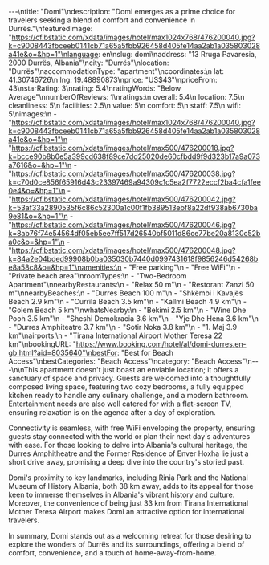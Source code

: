 ---\ntitle: "Domi"\ndescription: "Domi emerges as a prime choice for travelers seeking a blend of comfort and convenience in Durrës."\nfeaturedImage: "https://cf.bstatic.com/xdata/images/hotel/max1024x768/476200040.jpg?k=c9008443fbceeb0141cb71a65a5fbb926458d405fe14aa2ab1a035803028a41e&o=&hp=1"\nlanguage: en\nslug: domi\naddress: "13 Rruga Pavaresia, 2000 Durrës, Albania"\ncity: "Durrës"\nlocation: "Durrës"\naccommodationType: "apartment"\ncoordinates:\n  lat: 41.30746726\n  lng: 19.48890873\nprice: "US$43"\npriceFrom: 43\nstarRating: 3\nrating: 5.4\nratingWords: "Below Average"\nnumberOfReviews: 1\nratings:\n  overall: 5.4\n  location: 7.5\n  cleanliness: 5\n  facilities: 2.5\n  value: 5\n  comfort: 5\n  staff: 7.5\n  wifi: 5\nimages:\n  - "https://cf.bstatic.com/xdata/images/hotel/max1024x768/476200040.jpg?k=c9008443fbceeb0141cb71a65a5fbb926458d405fe14aa2ab1a035803028a41e&o=&hp=1"\n  - "https://cf.bstatic.com/xdata/images/hotel/max500/476200018.jpg?k=bcce90b8b0e5a399cd638f89ce7dd25020de60cfbdd9f9d323b17a9a073a7616&o=&hp=1"\n  - "https://cf.bstatic.com/xdata/images/hotel/max500/476200038.jpg?k=c70d0ce856f65916d43c23397469a94309c1c5ea2f7722eccf2ba4cfa1fee0e4&o=&hp=1"\n  - "https://cf.bstatic.com/xdata/images/hotel/max500/476200042.jpg?k=53af33a2890535f6c86c52300a1c00f1fb389513ebf8a22df938ab6730ba9e81&o=&hp=1"\n  - "https://cf.bstatic.com/xdata/images/hotel/max500/476200046.jpg?k=8ab76f74e54564df05eb5ee7ff517d26540bf5011d86ce77be20a8130c52ba0c&o=&hp=1"\n  - "https://cf.bstatic.com/xdata/images/hotel/max500/476200048.jpg?k=84a2e04bded99908b0ba035030b7440d0997431618f9856246d54268be8a58c8&o=&hp=1"\namenities:\n  - "Free parking"\n  - "Free WiFi"\n  - "Private beach area"\nroomTypes:\n  - "Two-Bedroom Apartment"\nnearbyRestaurants:\n  - "Relax 50 m"\n  - "Restorant Zanzi 50 m"\nnearbyBeaches:\n  - "Durres Beach 100 m"\n  - "Shkëmbi i Kavajës Beach 2.9 km"\n  - "Currila Beach 3.5 km"\n  - "Kallmi Beach 4.9 km"\n  - "Golem Beach 5 km"\nwhatsNearby:\n  - "Bekimi 2.5 km"\n  - "Wine Dhe Pooh 3.5 km"\n  - "Sheshi Demokracia 3.6 km"\n  - "Yje Dhe Hena 3.6 km"\n  - "Durres Amphiteatre 3.7 km"\n  - "Sotir Noka 3.8 km"\n  - "1. Maj 3.9 km"\nairports:\n  - "Tirana International Airport Mother Teresa 22 km"\nbookingURL: "https://www.booking.com/hotel/al/domi-durres.en-gb.html?aid=8035640"\nbestFor: "Best for Beach Access"\nbestCategories: "Beach Access"\ncategory: "Beach Access"\n---\n\nThis apartment doesn't just boast an enviable location; it offers a sanctuary of space and privacy. Guests are welcomed into a thoughtfully composed living space, featuring two cozy bedrooms, a fully equipped kitchen ready to handle any culinary challenge, and a modern bathroom. Entertainment needs are also well catered for with a flat-screen TV, ensuring relaxation is on the agenda after a day of exploration.

Connectivity is seamless, with free WiFi enveloping the property, ensuring guests stay connected with the world or plan their next day's adventures with ease. For those looking to delve into Albania's cultural heritage, the Durres Amphitheatre and the Former Residence of Enver Hoxha lie just a short drive away, promising a deep dive into the country's storied past.

Domi's proximity to key landmarks, including Rinia Park and the National Museum of History Albania, both 38 km away, adds to its appeal for those keen to immerse themselves in Albania's vibrant history and culture. Moreover, the convenience of being just 33 km from Tirana International Mother Teresa Airport makes Domi an attractive option for international travelers.

In summary, Domi stands out as a welcoming retreat for those desiring to explore the wonders of Durrës and its surroundings, offering a blend of comfort, convenience, and a touch of home-away-from-home.